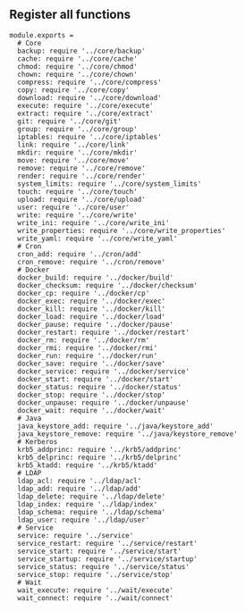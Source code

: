 
## Register all functions

    module.exports =
      # Core
      backup: require '../core/backup'
      cache: require '../core/cache'
      chmod: require '../core/chmod'
      chown: require '../core/chown'
      compress: require '../core/compress'
      copy: require '../core/copy'
      download: require '../core/download'
      execute: require '../core/execute'
      extract: require '../core/extract'
      git: require '../core/git'
      group: require '../core/group'
      iptables: require '../core/iptables'
      link: require '../core/link'
      mkdir: require '../core/mkdir'
      move: require '../core/move'
      remove: require '../core/remove'
      render: require '../core/render'
      system_limits: require '../core/system_limits'
      touch: require '../core/touch'
      upload: require '../core/upload'
      user: require '../core/user'
      write: require '../core/write'
      write_ini: require '../core/write_ini'
      write_properties: require '../core/write_properties'
      write_yaml: require '../core/write_yaml'
      # Cron
      cron_add: require '../cron/add'
      cron_remove: require '../cron/remove'
      # Docker
      docker_build: require '../docker/build'
      docker_checksum: require '../docker/checksum'
      docker_cp: require '../docker/cp'
      docker_exec: require '../docker/exec'
      docker_kill: require '../docker/kill'
      docker_load: require '../docker/load'
      docker_pause: require '../docker/pause'
      docker_restart: require '../docker/restart'
      docker_rm: require '../docker/rm'
      docker_rmi: require '../docker/rmi'
      docker_run: require '../docker/run'
      docker_save: require '../docker/save'
      docker_service: require '../docker/service'
      docker_start: require '../docker/start'
      docker_status: require '../docker/status'
      docker_stop: require '../docker/stop'
      docker_unpause: require '../docker/unpause'
      docker_wait: require '../docker/wait'
      # Java
      java_keystore_add: require '../java/keystore_add'
      java_keystore_remove: require '../java/keystore_remove'
      # Kerberos
      krb5_addprinc: require '../krb5/addprinc'
      krb5_delprinc: require '../krb5/delprinc'
      krb5_ktadd: require '../krb5/ktadd'
      # LDAP
      ldap_acl: require '../ldap/acl'
      ldap_add: require '../ldap/add'
      ldap_delete: require '../ldap/delete'
      ldap_index: require '../ldap/index'
      ldap_schema: require '../ldap/schema'
      ldap_user: require '../ldap/user'
      # Service
      service: require '../service'
      service_restart: require '../service/restart'
      service_start: require '../service/start'
      service_startup: require '../service/startup'
      service_status: require '../service/status'
      service_stop: require '../service/stop'
      # Wait
      wait_execute: require '../wait/execute'
      wait_connect: require '../wait/connect'
